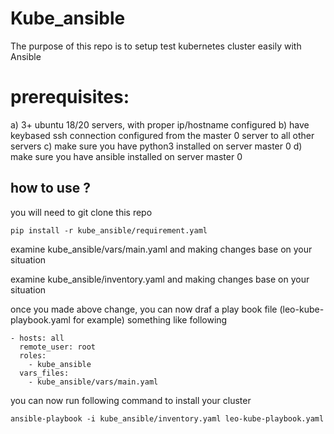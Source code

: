 # Kube_ansible

The purpose of this repo is to setup test kubernetes cluster easily with Ansible

# prerequisites:
a) 3+ ubuntu 18/20 servers, with proper ip/hostname configured
b) have keybased ssh connection configured from the master 0 server to all other servers
c) make sure you have python3 installed on server master 0
d) make sure you have ansible installed on server master 0


## how to use ?
you will need to git clone this repo

```
pip install -r kube_ansible/requirement.yaml
```


examine kube_ansible/vars/main.yaml and making changes base on your situation

examine kube_ansible/inventory.yaml and making changes base on your situation

once you made above change, you can now draf a play book file (leo-kube-playbook.yaml for example) something like following
```
- hosts: all
  remote_user: root
  roles:
    - kube_ansible
  vars_files:
    - kube_ansible/vars/main.yaml
```
you can now run following command to install your cluster
```
ansible-playbook -i kube_ansible/inventory.yaml leo-kube-playbook.yaml
```

